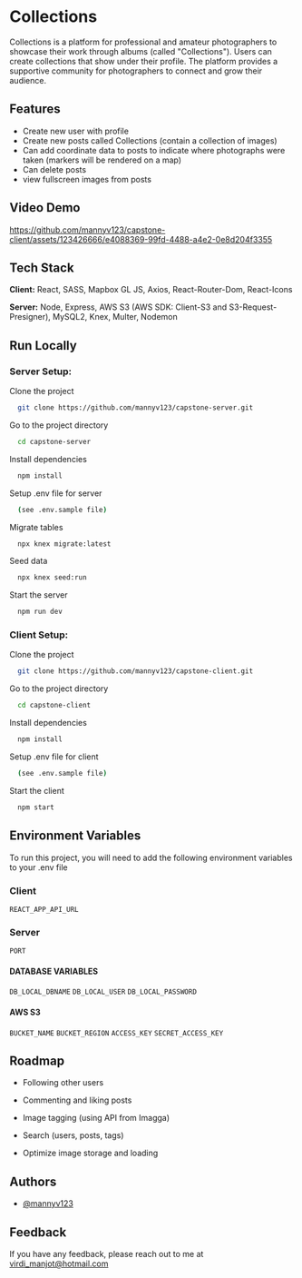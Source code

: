 # Collections

Collections is a platform for professional and amateur photographers to showcase their work through albums (called "Collections"). Users can create collections that show under their profile. The platform provides a supportive community for photographers to connect and grow their audience.

## Features

-   Create new user with profile
-   Create new posts called Collections (contain a collection of images)
-   Can add coordinate data to posts to indicate where photographs were taken (markers will be rendered on a map)
-   Can delete posts
-   view fullscreen images from posts

## Video Demo
https://github.com/mannyv123/capstone-client/assets/123426666/e4088369-99fd-4488-a4e2-0e8d204f3355

## Tech Stack

**Client:** React, SASS, Mapbox GL JS, Axios, React-Router-Dom, React-Icons

**Server:** Node, Express, AWS S3 (AWS SDK: Client-S3 and S3-Request-Presigner), MySQL2, Knex, Multer, Nodemon

## Run Locally

### Server Setup:

Clone the project

```bash
  git clone https://github.com/mannyv123/capstone-server.git
```

Go to the project directory

```bash
  cd capstone-server
```

Install dependencies

```bash
  npm install
```

Setup .env file for server

```bash
  (see .env.sample file)
```

Migrate tables

```bash
  npx knex migrate:latest
```

Seed data

```bash
  npx knex seed:run
```

Start the server

```bash
  npm run dev
```

### Client Setup:

Clone the project

```bash
  git clone https://github.com/mannyv123/capstone-client.git
```

Go to the project directory

```bash
  cd capstone-client
```

Install dependencies

```bash
  npm install
```

Setup .env file for client

```bash
  (see .env.sample file)
```

Start the client

```bash
  npm start
```

## Environment Variables

To run this project, you will need to add the following environment variables to your .env file

### Client

`REACT_APP_API_URL`

### Server

`PORT`

#### DATABASE VARIABLES

`DB_LOCAL_DBNAME`
`DB_LOCAL_USER`
`DB_LOCAL_PASSWORD`

#### AWS S3

`BUCKET_NAME`
`BUCKET_REGION`
`ACCESS_KEY`
`SECRET_ACCESS_KEY`

## Roadmap

-   Following other users

-   Commenting and liking posts

-   Image tagging (using API from Imagga)

-   Search (users, posts, tags)

-   Optimize image storage and loading

## Authors

-   [@mannyv123](https://github.com/mannyv123)

## Feedback

If you have any feedback, please reach out to me at virdi_manjot@hotmail.com
